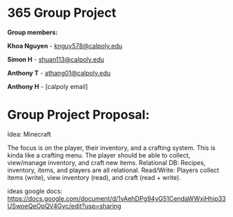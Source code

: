 # 365 Group Project

**Group members:**

**Khoa Nguyen** - knguy578@calpoly.edu

**Simon H** - shuan113@calpoly.edu

**Anthony T** - athang01@calpoly.edu

**Anthony H** - [calpoly email]



# Group Project Proposal:
Idea: Minecraft

The focus is on the player, their inventory, and a crafting system. This is kinda like a crafting menu. The player should be able to collect, view/manage inventory, and craft new items. Relational DB: Recipes, inventory, items, and players are all relational. Read/Write: Players collect items (write), view inventory (read), and craft (read + write).


ideas google docs:
https://docs.google.com/document/d/1vAehDPg94yG51CendaWWxjHhip33USwoeQeOpQV4Gyc/edit?usp=sharing
